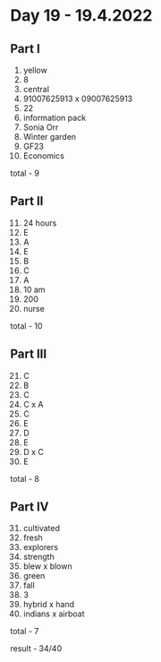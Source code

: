 # Day 19 - 19.4.2022

## Part I

1. yellow
2. 8
3. central
4. 91007625913 x 09007625913
5. 22
6. information pack
7. Sonia Orr
8. Winter garden
9. GF23
10. Economics

total - 9

## Part II

11. 24 hours
12. E
13. A
14. E
15. B
16. C
17. A
18. 10 am
19. 200
20. nurse

total - 10

## Part III

21. C
22. B
23. C
24. C x A
25. C
26. E
27. D
28. E
29. D x C
30. E

total - 8

## Part IV

31. cultivated
32. fresh
33. explorers
34. strength
35. blew x blown
36. green
37. fall
38. 3
39. hybrid x hand
40. indians x airboat

total - 7

result - 34/40